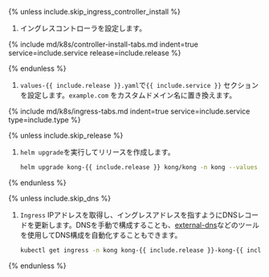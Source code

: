 {% unless include.skip_ingress_controller_install %}

1. イングレスコントローラを設定します。

{% include md/k8s/controller-install-tabs.md indent=true service=include.service release=include.release %}

{% endunless %}

1. `values-{{ include.release }}.yaml`で`{{ include.service }}` セクションを設定します。`example.com` をカスタムドメイン名に置き換えます。

{% include md/k8s/ingress-tabs.md indent=true service=include.service type=include.type %}

{% unless include.skip_release %}

1. `helm upgrade`を実行してリリースを作成します。

   ```bash
   helm upgrade kong-{{ include.release }} kong/kong -n kong --values ./values-{{ include.release }}.yaml
   ```

{% endunless %}

{% unless include.skip_dns %}

1. `Ingress` IPアドレスを取得し、イングレスアドレスを指すようにDNSレコードを更新します。DNSを手動で構成することも、[external\-dns](https://github.com/kubernetes-sigs/external-dns)などのツールを使用してDNS構成を自動化することもできます。

   ```bash
   kubectl get ingress -n kong kong-{{ include.release }}-kong-{{ include.service }} -o jsonpath='{.spec.rules[0].host}{": "}{range .status.loadBalancer.ingress[0]}{@.ip}{@.hostname}{end}'
   ```

{% endunless %}

